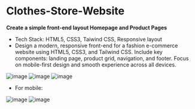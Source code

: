 # Clothes-Store-Website

**Create a simple front-end layout Homepage and Product Pages**
- Tech Stack: HTML5, CSS3, Taiwind CSS, Responsive layout
- Design a modern, responsive front-end for a fashion e-commerce website using HTML5, CSS3, and Tailwind CSS. Include key components: landing page, product grid, navigation, and footer. Focus on mobile-first design and smooth experience across all devices.


![image](https://github.com/user-attachments/assets/cfcebe68-54b2-43f0-b6d3-7d361f8b3ba8)
![image](https://github.com/user-attachments/assets/11a84249-44bb-47c9-818e-14a4287dce90)
![image](https://github.com/user-attachments/assets/7e22dec7-cd39-4ae4-b0b8-765a43264eb8)



- For mobile:
  
![image](https://github.com/user-attachments/assets/9be4e67f-6697-45e1-b2ad-9b9a0b63703a)
![image](https://github.com/user-attachments/assets/8c909a36-ee98-4ed7-b93d-17a3163cd3b2)

